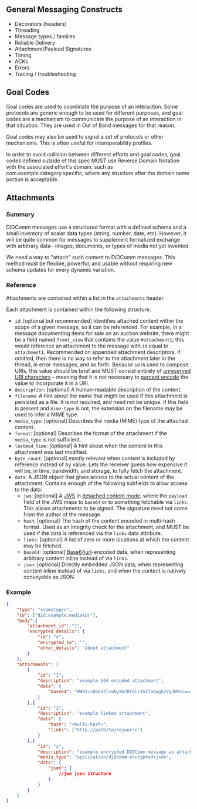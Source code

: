 ## General Messaging Constructs

* Decorators (headers)
* Threading
* Message types / families
* Reliable Delivery
* Attachment/Payload Signatures
* Timing
* ACKs
* Errors
* Tracing / troubleshooting

## Goal Codes

Goal codes are used to coordinate the purpose of an interaction. Some protocols are generic enough to be used for different purposes, and goal codes are a mechanism to communicate the purpose of an interaction in that situation. They are used in Out of Band messages for that reason.

Goal codes may also be used to signal a set of protocols or other mechanisms. This is often useful for interoperability profiles.

In order to avoid collision between different efforts and goal codes, goal codes defined outside of this spec MUST use Reverse Domain Notation with the associated effort's domain, such as com.example.category.specific, where any structure after the domain name portion is acceptable. 

## Attachments

### Summary

DIDComm messages use a structured format with a defined schema and a small inventory of scalar data types (string, number, date, etc). However, it will be quite common for messages to supplement formalized exchange with arbitrary data--images, documents, or types of media not yet invented.

We need a way to "attach" such content to DIDComm messages. This method must be flexible, powerful, and usable without requiring new schema updates for every dynamic variation.

### Reference

Attachments are contained within a list in the `attachments` header.

Each attachment is contained within the following structure.

- `id`: [optional but recommended] Identifies attached content within the scope of a given message, so it can be referenced. For example, in a message documenting items for sale on an auction website, there might be a field named `front_view` that contains the value `#attachment1`; this would reference an attachment to the message with `id` equal to `attachment1`. Recommended on appended attachment descriptors. If omitted, then there is no way to refer to the attachment later in the thread, in error messages, and so forth. Because `id` is used to compose URIs, this value should be brief and MUST consist entirely of [unreserved URI characters](https://datatracker.ietf.org/doc/html/rfc3986/#section-2.3) – meaning that it is not necessary to [percent encode](https://en.wikipedia.org/wiki/Percent-encoding) the value to incorporate it in a URI.
- `description`: [optional] A human-readable description of the content.
- `filename`: A hint about the name that might be used if this attachment is persisted as a file. It is not required, and need not be unique. If this field is present and `mime-type` is not, the extension on the filename may be used to infer a MIME type.
- `media_type`: [optional] Describes the media (MIME) type of the attached content.
- `format`: [optional] Describes the format of the attachment if the `media_type` is not sufficient.
- `lastmod_time`: [optional] A hint about when the content in this attachment was last modified.
- `byte_count`: [optional] mostly relevant when content is included by reference instead of by value. Lets the receiver guess how expensive it will be, in time, bandwidth, and storage, to fully fetch the attachment.
- `data`: A JSON object that gives access to the actual content of the attachment. Contains enough of the following subfields to allow access to the data:
  - `jws`: [optional] A [JWS](https://tools.ietf.org/html/rfc7515) in [detached content mode](https://tools.ietf.org/html/rfc7515#appendix-F), where the `payload` field of the JWS maps to `base64` or to something fetchable via `links`. This allows attachments to be signed. The signature need not come from the author of the message.
  - `hash`: [optional] The hash of the content encoded in multi-hash format. Used as an integrity check for the attachment, and MUST be used if the data is referenced via the `links` data attribute. 
  - `links`: [optional] A list of zero or more locations at which the content may be fetched.
  - `base64`: [optional] [Base64url](https://tools.ietf.org/html/rfc4648#section-5)-encoded data, when representing arbitrary content inline instead of via `links`.
  - `json`: [optional] Directly embedded JSON data, when representing content inline instead of via `links`, and when the content is natively conveyable as JSON.

### Example

```json
{
    "type": "<sometype>",
    "to": ["did:example:mediator"],
    "body":{
        "attachment_id": "1",
        "encrypted_details": {
            "id": "x",
            "encrypted_to": "",
            "other_details": "about attachment"
        }
    },
    "attachments": [
        {
			"id": "1",
            "description": "example b64 encoded attachment",
            "data": {
            	"base64": "WW91ciBob3ZlcmNyYWZ0IGlzIGZ1bGwgb2YgZWVscw=="
        	}
        },{
			"id": "2",
            "description": "example linked attachment",
            "data": {
            	"hash": "<multi-hash>",
                "links": ["http://path/to/resource"]
        	}
        },{
			"id": "x",
            "description": "example encrypted DIDComm message as attachment",
            "media_type": "application/didcomm-encrypted+json",
            "data": {
            	"json": {
                    //jwe json structure
                }
        	}
        }
    ]
}
```
